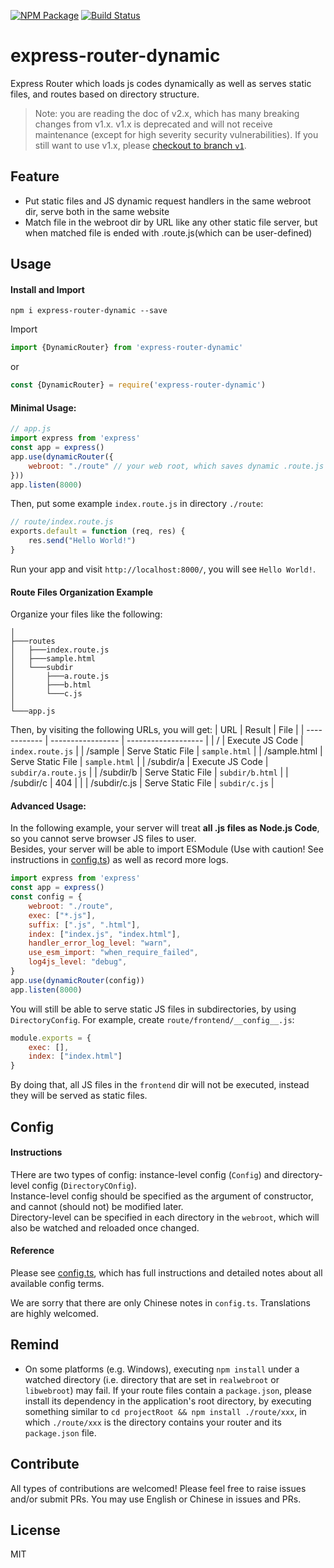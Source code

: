 [![NPM Package](https://badge.fury.io/js/express-router-dynamic.svg)](https://www.npmjs.com/package/express-router-dynamic)
[![Build Status](https://github.com/RikaKagurasaka/express-router-dynamic/actions/workflows/build.yml/badge.svg?branch=master)](https://github.com/RikaKagurasaka/express-router-dynamic/actions/workflows/build.yml)

# express-router-dynamic
Express Router which loads js codes dynamically as well as serves static files, and routes based on directory structure.

> Note: you are reading the doc of v2.x, which has many breaking changes from v1.x. v1.x is deprecated and will not receive maintenance (except for high severity security vulnerabilities). If you still want to use v1.x, please [checkout to branch `v1`](https://github.com/RikaKagurasaka/express-router-dynamic/tree/v1).

## Feature
- Put static files and JS dynamic request handlers in the same webroot dir, serve both in the same website
- Match file in the webroot dir by URL like any other static file server, but when matched file is ended with .route.js(which can be user-defined)

## Usage
#### Install and Import
```shell script
npm i express-router-dynamic --save
```
Import
```ts
import {DynamicRouter} from 'express-router-dynamic'
```
or 
```js
const {DynamicRouter} = require('express-router-dynamic')
```

#### Minimal Usage:
```js
// app.js
import express from 'express'
const app = express()
app.use(dynamicRouter({
    webroot: "./route" // your web root, which saves dynamic .route.js and static files altogether
}))
app.listen(8000)
```
Then, put some example `index.route.js` in directory `./route`:
```js
// route/index.route.js
exports.default = function (req, res) {
    res.send("Hello World!")
}
```
Run your app and visit `http://localhost:8000/`, you will see `Hello World!`.  

#### Route Files Organization Example
Organize your files like the following:
```
│
├───routes
│   ├───index.route.js
│   ├───sample.html
│   └───subdir
│       ├───a.route.js
│       ├───b.html
│       └───c.js
│
└───app.js
```
Then, by visiting the following URLs, you will get:
| URL          | Result            | File                |
| ------------ | ----------------- | ------------------- |
| /            | Execute JS Code   | `index.route.js`    |
| /sample      | Serve Static File | `sample.html`       |
| /sample.html | Serve Static File | `sample.html`       |
| /subdir/a    | Execute JS Code   | `subdir/a.route.js` |
| /subdir/b    | Serve Static File | `subdir/b.html`     |
| /subdir/c    | 404               |                     |
| /subdir/c.js | Serve Static File | `subdir/c.js`       |

#### Advanced Usage:
In the following example, your server will treat **all .js files as Node.js Code**, so you cannot serve browser JS files to user.  
Besides, your server will be able to import ESModule (Use with caution! See instructions in [config.ts](src/config.ts)) as well as record more logs.
```js
import express from 'express'
const app = express()
const config = {
    webroot: "./route",
    exec: ["*.js"],
    suffix: [".js", ".html"],
    index: ["index.js", "index.html"],
    handler_error_log_level: "warn",
    use_esm_import: "when_require_failed",
    log4js_level: "debug",
}
app.use(dynamicRouter(config))
app.listen(8000)
```
You will still be able to serve static JS files in subdirectories, by using `DirectoryConfig`. 
For example, create `route/frontend/__config__.js`:
```js
module.exports = {
    exec: [],
    index: ["index.html"]
}
```
By doing that, all JS files in the `frontend` dir will not be executed, instead they will be served as static files.

## Config
#### Instructions
THere are two types of config: instance-level config (`Config`) and directory-level config (`DirectoryCOnfig`).  
Instance-level config should be specified as the argument of constructor, and cannot (should not) be modified later.  
Directory-level can be specified in each directory in the `webroot`, which will also be watched and reloaded once changed.

#### Reference
Please see [config.ts](./src/config.ts), which has full instructions and detailed notes about all available config terms. 

We are sorry that there are only Chinese notes in `config.ts`. Translations are highly welcomed.

## Remind
- On some platforms (e.g. Windows), executing `npm install` under a watched directory (i.e. directory that are set 
in `realwebroot` or `libwebroot`) may fail. If your route files contain a `package.json`, please install its dependency
in the application's root directory, by executing something similar to `cd projectRoot && npm install ./route/xxx`, 
in which `./route/xxx` is the directory contains your router and its `package.json` file.

## Contribute
All types of contributions are welcomed! Please feel free to raise issues and/or submit PRs.
You may use English or Chinese in issues and PRs.

## License
MIT

